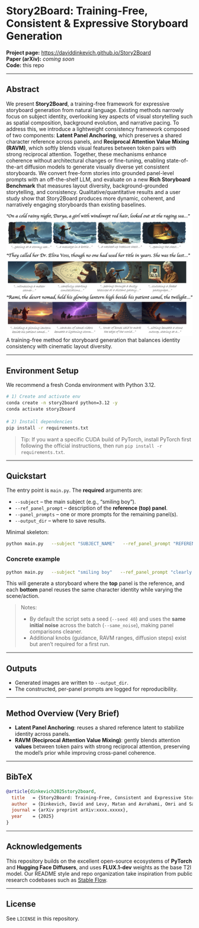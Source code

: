 # Story2Board: Training-Free, Consistent & Expressive Storyboard Generation

**Project page:** https://daviddinkevich.github.io/Story2Board  
**Paper (arXiv):** _coming soon_  
**Code:** this repo

---

## Abstract

We present **Story2Board**, a training-free framework for expressive storyboard generation from natural language. Existing methods narrowly focus on subject identity, overlooking key aspects of visual storytelling such as spatial composition, background evolution, and narrative pacing. To address this, we introduce a lightweight consistency framework composed of two components: **Latent Panel Anchoring**, which preserves a shared character reference across panels, and **Reciprocal Attention Value Mixing (RAVM)**, which softly blends visual features between token pairs with strong reciprocal attention. Together, these mechanisms enhance coherence without architectural changes or fine-tuning, enabling state-of-the-art diffusion models to generate visually diverse yet consistent storyboards. We convert free-form stories into grounded panel-level prompts with an off-the-shelf LLM, and evaluate on a new **Rich Storyboard Benchmark** that measures layout diversity, background-grounded storytelling, and consistency. Qualitative/quantitative results and a user study show that Story2Board produces more dynamic, coherent, and narratively engaging storyboards than existing baselines.

<p>
    <img src="docs/teaser.webp" width="800px"/>  
    <br/>
    A training-free method for storyboard generation that balances identity consistency with cinematic layout diversity.
</p>

---

## Environment Setup

We recommend a fresh Conda environment with Python 3.12.

```bash
# 1) Create and activate env
conda create -n story2board python=3.12 -y
conda activate story2board

# 2) Install dependencies
pip install -r requirements.txt
```

> Tip: If you want a specific CUDA build of PyTorch, install PyTorch first following the official instructions, then run `pip install -r requirements.txt`.

---

## Quickstart

The entry point is `main.py`. The **required** arguments are:

- `--subject` – the main subject (e.g., “smiling boy”).
- `--ref_panel_prompt` – description of the **reference (top) panel**.
- `--panel_prompts` – one or more prompts for the remaining panel(s).
- `--output_dir` – where to save results.

Minimal skeleton:

```bash
python main.py   --subject "SUBJECT_NAME"   --ref_panel_prompt "REFERENCE_PANEL_TEXT"   --panel_prompts "PANEL_1_TEXT" "PANEL_2_TEXT" ...   --output_dir path/to/out
```

### Concrete example

```bash
python main.py   --subject "smiling boy"   --ref_panel_prompt "clearly visible and centered in a sunlit train yard, warm golden-hour light"   --panel_prompts     "sitting on a broken crate, sketching the shadows of overhead wires"     "watching rats scurry past graffiti-covered pillars"     "peering through a chain-link fence at a passing freight train"   --output_dir outputs/smiling_boy_trainyard
```

This will generate a storyboard where the **top** panel is the reference, and each **bottom** panel reuses the same character identity while varying the scene/action.

> Notes:
> - By default the script sets a seed (`--seed 40`) and uses the **same initial noise** across the batch (`--same_noise`), making panel comparisons cleaner.  
> - Additional knobs (guidance, RAVM ranges, diffusion steps) exist but aren’t required for a first run.

---

## Outputs

- Generated images are written to `--output_dir`.  
- The constructed, per-panel prompts are logged for reproducibility.

---

## Method Overview (Very Brief)

- **Latent Panel Anchoring**: reuses a shared reference latent to stabilize identity across panels.  
- **RAVM (Reciprocal Attention Value Mixing)**: gently blends attention **values** between token pairs with strong reciprocal attention, preserving the model’s prior while improving cross-panel coherence.

---

## BibTeX

```bibtex
@article{dinkevich2025story2board,
  title   = {Story2Board: Training-Free, Consistent and Expressive Storyboard Generation},
  author  = {Dinkevich, David and Levy, Matan and Avrahami, Omri and Samuel, Dvir and Lischinski, Dani},
  journal = {arXiv preprint arXiv:xxxx.xxxxx},
  year    = {2025}
}
```

---

## Acknowledgements

This repository builds on the excellent open-source ecosystems of **PyTorch** and **Hugging Face Diffusers**, and uses **FLUX.1-dev** weights as the base T2I model. Our README style and repo organization take inspiration from public research codebases such as [Stable Flow](https://github.com/snap-research/stable-flow).

---

## License

See `LICENSE` in this repository.
